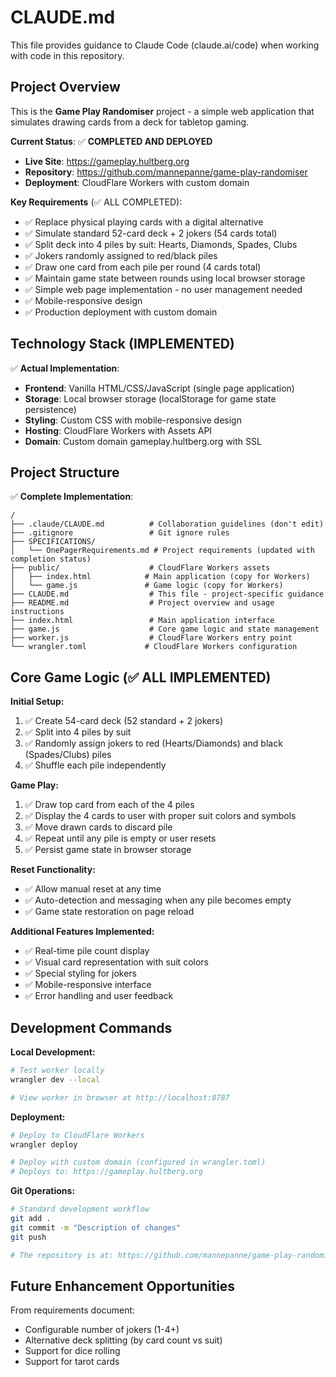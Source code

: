 # CLAUDE.md

This file provides guidance to Claude Code (claude.ai/code) when working with code in this repository.

## Project Overview

This is the **Game Play Randomiser** project - a simple web application that simulates drawing cards from a deck for tabletop gaming.

**Current Status**: ✅ **COMPLETED AND DEPLOYED**
- **Live Site**: https://gameplay.hultberg.org
- **Repository**: https://github.com/mannepanne/game-play-randomiser
- **Deployment**: CloudFlare Workers with custom domain

**Key Requirements** (✅ ALL COMPLETED):
- ✅ Replace physical playing cards with a digital alternative
- ✅ Simulate standard 52-card deck + 2 jokers (54 cards total)
- ✅ Split deck into 4 piles by suit: Hearts, Diamonds, Spades, Clubs
- ✅ Jokers randomly assigned to red/black piles
- ✅ Draw one card from each pile per round (4 cards total)
- ✅ Maintain game state between rounds using local browser storage
- ✅ Simple web page implementation - no user management needed
- ✅ Mobile-responsive design
- ✅ Production deployment with custom domain

## Technology Stack (IMPLEMENTED)

✅ **Actual Implementation**:
- **Frontend**: Vanilla HTML/CSS/JavaScript (single page application)
- **Storage**: Local browser storage (localStorage for game state persistence)
- **Styling**: Custom CSS with mobile-responsive design
- **Hosting**: CloudFlare Workers with Assets API
- **Domain**: Custom domain gameplay.hultberg.org with SSL

## Project Structure

✅ **Complete Implementation**:
```
/
├── .claude/CLAUDE.md          # Collaboration guidelines (don't edit)
├── .gitignore                 # Git ignore rules
├── SPECIFICATIONS/
│   └── OnePagerRequirements.md # Project requirements (updated with completion status)
├── public/                    # CloudFlare Workers assets
│   ├── index.html            # Main application (copy for Workers)
│   └── game.js               # Game logic (copy for Workers)
├── CLAUDE.md                  # This file - project-specific guidance
├── README.md                  # Project overview and usage instructions
├── index.html                 # Main application interface
├── game.js                    # Core game logic and state management
├── worker.js                  # CloudFlare Workers entry point
└── wrangler.toml             # CloudFlare Workers configuration
```

## Core Game Logic (✅ ALL IMPLEMENTED)

**Initial Setup:**
1. ✅ Create 54-card deck (52 standard + 2 jokers)
2. ✅ Split into 4 piles by suit
3. ✅ Randomly assign jokers to red (Hearts/Diamonds) and black (Spades/Clubs) piles
4. ✅ Shuffle each pile independently

**Game Play:**
1. ✅ Draw top card from each of the 4 piles
2. ✅ Display the 4 cards to user with proper suit colors and symbols
3. ✅ Move drawn cards to discard pile
4. ✅ Repeat until any pile is empty or user resets
5. ✅ Persist game state in browser storage

**Reset Functionality:**
- ✅ Allow manual reset at any time
- ✅ Auto-detection and messaging when any pile becomes empty
- ✅ Game state restoration on page reload

**Additional Features Implemented:**
- ✅ Real-time pile count display
- ✅ Visual card representation with suit colors
- ✅ Special styling for jokers
- ✅ Mobile-responsive interface
- ✅ Error handling and user feedback

## Development Commands

**Local Development:**
```bash
# Test worker locally
wrangler dev --local

# View worker in browser at http://localhost:8787
```

**Deployment:**
```bash
# Deploy to CloudFlare Workers
wrangler deploy

# Deploy with custom domain (configured in wrangler.toml)
# Deploys to: https://gameplay.hultberg.org
```

**Git Operations:**
```bash
# Standard development workflow
git add .
git commit -m "Description of changes"
git push

# The repository is at: https://github.com/mannepanne/game-play-randomiser
```

## Future Enhancement Opportunities

From requirements document:
- Configurable number of jokers (1-4+)
- Alternative deck splitting (by card count vs suit)
- Support for dice rolling
- Support for tarot cards
